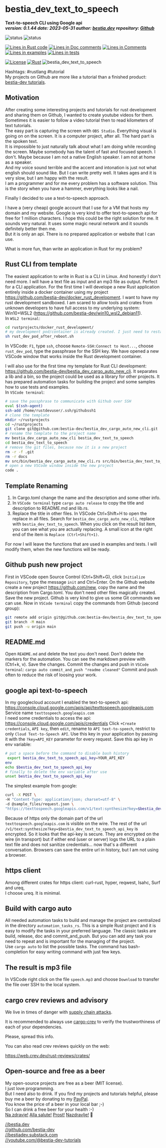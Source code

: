 # bestia_dev_text_to_speech

[//]: # (auto_cargo_toml_to_md start)

**Text-to-speech CLI using Google api**  
***version: 0.1.44 date: 2023-05-31 author: [bestia.dev]() repository: [Github](https://github.com/bestia-dev/bestia_dev_text_to_speech)***  

 ![status](https://img.shields.io/badge/maintained-green)
 ![status](https://img.shields.io/badge/ready_for_use-green)

[//]: # (auto_cargo_toml_to_md end)

[//]: # (auto_lines_of_code start)
[![Lines in Rust code](https://img.shields.io/badge/Lines_in_Rust-98-green.svg)](https://github.com/bestia-dev/bestia_dev_text_to_speech/)
[![Lines in Doc comments](https://img.shields.io/badge/Lines_in_Doc_comments-161-blue.svg)](https://github.com/bestia-dev/bestia_dev_text_to_speech/)
[![Lines in Comments](https://img.shields.io/badge/Lines_in_comments-30-purple.svg)](https://github.com/bestia-dev/bestia_dev_text_to_speech/)
[![Lines in examples](https://img.shields.io/badge/Lines_in_examples-15-yellow.svg)](https://github.com/bestia-dev/bestia_dev_text_to_speech/)
[![Lines in tests](https://img.shields.io/badge/Lines_in_tests-20-orange.svg)](https://github.com/bestia-dev/bestia_dev_text_to_speech/)

[//]: # (auto_lines_of_code end)

 [![License](https://img.shields.io/badge/license-MIT-blue.svg)](https://github.com/bestia-dev/bestia_dev_text_to_speech/blob/main/LICENSE)
 [![Rust](https://github.com/bestia-dev/bestia_dev_text_to_speech/workflows/RustAction/badge.svg)](https://github.com/bestia-dev/bestia_dev_text_to_speech/)
  ![bestia_dev_text_to_speech](https://bestia.dev/webpage_hit_counter/get_svg_image/791106357.svg)

Hashtags: #rustlang #tutorial  
My projects on Github are more like a tutorial than a finished product: [bestia-dev tutorials](https://github.com/bestia-dev/tutorials_rust_wasm).

## Motivation

After creating some interesting projects and tutorials for rust development and sharing them on Github, I wanted to create youtube videos for them. Sometimes it is easier to follow a video tutorial then to read kilometers of text tutorials.  
The easy part is capturing the screen with `OBS Studio`. Everything visual is going on on the screen. It is a computer project, after all. The hard part is the spoken text.  
It is impossible to just naturally talk about what I am doing while recording the screen. Maybe somebody has the talent of fast and focused speech. I don't. Maybe because I am not a native English speaker. I am not at home as a speaker.  
And my voice sound terrible and the accent and intonation is just not what english should sound like.
But I can write pretty well. It takes ages and it is very slow, but I am happy with the result.  
I am a programmer and for me every problem has a software solution. This is the story when you have a hammer, everything looks like a nail.

Finally I decided to use a text-to-speech approach.

I have a (very cheap) google account that I use for a VM that hosts my domain and my website. Google is very kind to offer text-to-speech api for free for 1 million characters. I hope this could be the right solution for me. It sounds very natural. It uses some magic neural network and it sounds definitely better then me.  
But it is only an api. There is no prepared application or website that I can use.

What is more fun, than write an application in Rust for my problem?  

## Rust CLI from template

The easiest application to write in Rust is a CLI in Linux. And honestly I don't need more. I will have a text file as input and an mp3 file as output. Perfect for a CLI application.
For the first time I will develope a new Rust application entirely inside a docker container using my project <https://github.com/bestia-dev/docker_rust_development>. I want to have my rust development sandboxed. I am scared to allow tools and crates from unknown developers to have full access to my underlying system: Win10+WSL2 (<https://github.com/bestia-dev/win10_wsl2_debian11>).  
In `WSL2 terminal`:

```bash
cd rustprojects/docker_rust_development/
# my development pod/container is already created. I just need to restart it after reboot
sh rust_dev_pod_after_reboot.sh
```

In VSCode: `F1`, type `ssh`, choose `Remote-SSH:Connect to Host...`, choose `rust_dev_pod`, type the passphrase for the SSH key. We have opened a new VSCode window that works inside the Rust development container.

I will also use for the first time my template for Rust CLI development: <https://github.com/bestia-dev/bestia_dev_cargo_auto_new_cli>. It separates a lib and a bin, so the project could be used as a library for other projects. It has prepared automation tasks for building the project and some samples how to use tests and examples.  
In `VSCode terminal`:

```bash
# save the passphrase to communicate with Github over SSH
eval $(ssh-agent)
ssh-add /home/rustdevuser/.ssh/githubssh1
# clone the template
mkdir ~/rustprojects
cd ~/rustprojects
git clone git@github.com:bestia-dev/bestia_dev_cargo_auto_new_cli.git
# rename the template to the project name
mv bestia_dev_cargo_auto_new_cli bestia_dev_text_to_speech
cd bestia_dev_text_to_speech
# remove the git files, because now it is a new project
rm -r -f .git
rm -r docs
mv src/bin/bestia_dev_cargo_auto_new_cli.rs src/bin/bestia_dev_text_to_speech.rs
# open a new VSCode window inside the new project
code .

```

## Template Renaming

1. In Cargo.toml change the name and the description and some other info.
2. In `VSCode terminal` type `cargo auto release` to copy the title and description to README.md and lib.rs.
3. Replace the title in other files. In VSCode Ctrl+Shift+H to open the replace in all files. Search for `bestia_dev_cargo_auto_new_cli`, replace with `bestia_dev_text_to_speech`. When you click on the result list item, you can see what you are actually replacing. A small icon at the right end of the item is `Replace (Ctrl+Shift+1)`.

For now I will leave the functions that are used in examples and tests. I will modify them, when the new functions will be ready.  

## Github push new project

First in VSCode open Source Control (Ctrl+Shift+G), click `Initialize Repository`, type the message `init` and Ctrl+Enter.
On the Github website create a new project <https://github.com/new>, copy the name and the description from Cargo.toml. You don't need other files magically created. Save the new project. Github is very kind to give us some Git commands we can use. Now in `VSCode terminal` copy the commands from Github (second group):

```bash
git remote add origin git@github.com:bestia-dev/bestia_dev_text_to_speech.git
git branch -M main
git push -u origin main
```

## README.md

Open `README.md` and delete the text you don't need. Don't delete the markers for the automation. You can see the markdown preview with (Ctrl+k, v). Save the changes.
Commit the changes and push in `VSCode terminal`: `cargo auto commit_and_push "readme cleaned"`
Commit and push often to reduce the risk of loosing your work.

## google api text-to-speech

In my googlecloud account I enabled the text-to-speech api: <https://console.cloud.google.com/apis/api/texttospeech.googleapis.com>  
Service name `texttospeech.googleapis.com`  
I need some credentials to access the api: <https://console.cloud.google.com/apis/credentials>
Click `+Create credentials`, `API key`, then `edit`, rename to `API text-to-speech`, restrict to only `Cloud Text-to-Speech API`.
Use this key in your application by passing it with the `?key=API_KEY` parameter for every request.
Save this api key in env variable:

```bash
# put a space before the command to disable bash history
 export bestia_dev_text_to_speech_api_key=YOUR_API_KEY
env
echo $bestia_dev_text_to_speech_api_key
# finally to delete the env variable after use
unset bestia_dev_text_to_speech_api_key
```

The simplest example from google:

```bash
curl -X POST \
-H "Content-Type: application/json; charset=utf-8" \
-d @sample_files/request.json \
"https://texttospeech.googleapis.com/v1/text:synthesize?key=$bestia_dev_text_to_speech_api_key"
```

Because of https only the domain part of the url `texttospeech.googleapis.com` is visible on the wire. The rest of the url `/v1/text:synthesize?key=$bestia_dev_text_to_speech_api_key` is encrypted. So it looks that the api-key is secure. They are encrypted on the wire (in transport) but if either end (user or server) logs the URL to a plain text file and does not sanitize credentials... now that's a different conversation. Browsers can save the entire url in history, but I am not using a browser.

## https client

Among different crates for https client: curl-rust, hyper, reqwest, Isahc, Surf and ureq,  
I choose ureq. It is minimal.

## Build with cargo auto

All needed automation tasks to build and manage the project are centralized in the directory `automation_tasks_rs`. This is a simple Rust project and it is easy to modify the tasks in your preferred language. The classic tasks are build, release, doc and commit_and_push. But you can add any task you need to repeat and is important for the managing of the project.  
Use `cargo auto` to list the possible tasks. The command has bash-completion for easy writing command with just few keys.  


## The result is mp3 file

In VSCode right click on the file `speech.mp3` and choose `Download` to transfer the file over SSH to the local system.

## cargo crev reviews and advisory

We live in times of danger with [supply chain attacks](https://en.wikipedia.org/wiki/Supply_chain_attack).

It is recommended to always use [cargo-crev](https://github.com/crev-dev/cargo-crev) to verify the trustworthiness of each of your dependencies.

Please, spread this info.

You can also read crev reviews quickly on the web:

<https://web.crev.dev/rust-reviews/crates/>

## Open-source and free as a beer

My open-source projects are free as a beer (MIT license).  
I just love programming.  
But I need also to drink. If you find my projects and tutorials helpful, please buy me a beer by donating to my [PayPal](https://paypal.me/LucianoBestia).  
You know the price of a beer in your local bar ;-)  
So I can drink a free beer for your health :-)  
[Na zdravje!](https://translate.google.com/?hl=en&sl=sl&tl=en&text=Na%20zdravje&op=translate) [Alla salute!](https://dictionary.cambridge.org/dictionary/italian-english/alla-salute) [Prost!](https://dictionary.cambridge.org/dictionary/german-english/prost) [Nazdravlje!](https://matadornetwork.com/nights/how-to-say-cheers-in-50-languages/) 🍻

[//bestia.dev](https://bestia.dev)  
[//github.com/bestia-dev](https://github.com/bestia-dev)  
[//bestiadev.substack.com](https://bestiadev.substack.com)  
[//youtube.com/@bestia-dev-tutorials](https://youtube.com/@bestia-dev-tutorials)  
